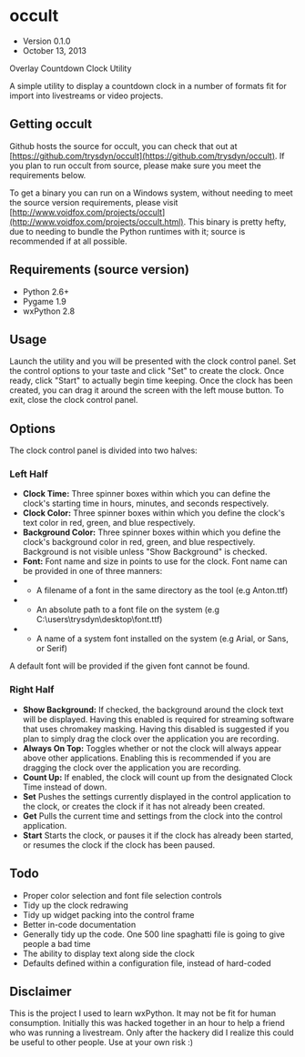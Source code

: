 occult
======
- Version 0.1.0
- October 13, 2013

Overlay Countdown Clock Utility

A simple utility to display a countdown clock in a number of formats fit for import into livestreams or video projects.

Getting occult
------------------
Github hosts the source for occult, you can check that out at [https://github.com/trysdyn/occult](https://github.com/trysdyn/occult). If you plan to run occult from source, please make sure you meet the requirements below.

To get a binary you can run on a Windows system, without needing to meet the source version requirements, please visit [http://www.voidfox.com/projects/occult](http://www.voidfox.com/projects/occult.html). This binary is pretty hefty, due to needing to bundle the Python runtimes with it; source is recommended if at all possible.

Requirements (source version)
-----------------------------
- Python 2.6+
- Pygame 1.9
- wxPython 2.8

Usage
-----
Launch the utility and you will be presented with the clock control panel. Set the control options to your taste and click "Set" to create the clock. Once ready, click "Start" to actually begin time keeping. Once the clock has been created, you can drag it around the screen with the left mouse button. To exit, close the clock control panel.

Options
-------
The clock control panel is divided into two halves:

### Left Half
- **Clock Time:** Three spinner boxes within which you can define the clock's starting time in hours, minutes, and seconds respectively.
- **Clock Color:** Three spinner boxes within which you define the clock's text color in red, green, and blue respectively.
- **Background Color:** Three spinner boxes within which you define the clock's background color in red, green, and blue respectively. Background is not visible unless "Show Background" is checked.
- **Font:** Font name and size in points to use for the clock. Font name can be provided in one of three manners:
- - A filename of a font in the same directory as the tool (e.g Anton.ttf)
- - An absolute path to a font file on the system (e.g C:\users\trysdyn\desktop\font.ttf)
- - A name of a system font installed on the system (e.g Arial, or Sans, or Serif)

A default font will be provided if the given font cannot be found.

### Right Half
- **Show Background:** If checked, the background around the clock text will be displayed. Having this enabled is required for streaming software that uses chromakey masking. Having this disabled is suggested if you plan to simply drag the clock over the application you are recording.
- **Always On Top:** Toggles whether or not the clock will always appear above other applications. Enabling this is recommended if you are dragging the clock over the application you are recording.
- **Count Up:** If enabled, the clock will count up from the designated Clock Time instead of down.
- **Set** Pushes the settings currently displayed in the control application to the clock, or creates the clock if it has not already been created.
- **Get** Pulls the current time and settings from the clock into the control application.
- **Start** Starts the clock, or pauses it if the clock has already been started, or resumes the clock if the clock has been paused.

Todo
----
- Proper color selection and font file selection controls
- Tidy up the clock redrawing
- Tidy up widget packing into the control frame
- Better in-code documentation
- Generally tidy up the code. One 500 line spaghatti file is going to give people a bad time
- The ability to display text along side the clock
- Defaults defined within a configuration file, instead of hard-coded

Disclaimer
----------
This is the project I used to learn wxPython. It may not be fit for human consumption. Initially this was hacked together in an hour to help a friend who was running a livestream. Only after the hackery did I realize this could be useful to other people. Use at your own risk :)

